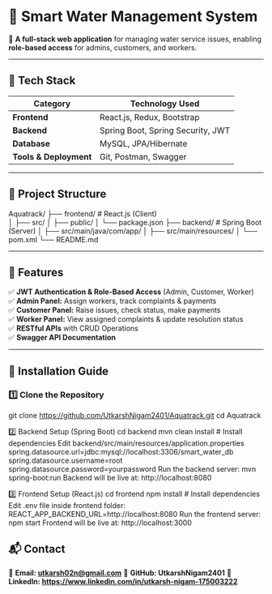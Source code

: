 # 🌊 Smart Water Management System

🚀 **A full-stack web application** for managing water service issues, enabling **role-based access** for admins, customers, and workers.

---

## 📌 Tech Stack  
| **Category**  | **Technology Used**  |
|--------------|----------------------|
| **Frontend**  | React.js, Redux, Bootstrap  |
| **Backend**   | Spring Boot, Spring Security, JWT  |
| **Database**  | MySQL, JPA/Hibernate  |
| **Tools & Deployment** | Git, Postman, Swagger  |

---

## 📂 Project Structure  
Aquatrack/ 
├── frontend/ # React.js (Client)  
│ ├── src/ 
│ ├── public/ 
│ └── package.json 
├── backend/ # Spring Boot (Server) 
│ ├── src/main/java/com/app/ 
│ ├── src/main/resources/ 
│ └── pom.xml 
└── README.md

---

## 🌟 Features  
✅ **JWT Authentication & Role-Based Access** (Admin, Customer, Worker)  
✅ **Admin Panel:** Assign workers, track complaints & payments  
✅ **Customer Panel:** Raise issues, check status, make payments  
✅ **Worker Panel:** View assigned complaints & update resolution status  
✅ **RESTful APIs** with CRUD Operations  
✅ **Swagger API Documentation**

---

## 🚀 Installation Guide

### **1️⃣ Clone the Repository**
git clone https://github.com/UtkarshNigam2401/Aquatrack.git
cd Aquatrack

2️⃣ Backend Setup (Spring Boot)
cd backend
mvn clean install  # Install dependencies
Edit backend/src/main/resources/application.properties
spring.datasource.url=jdbc:mysql://localhost:3306/smart_water_db
spring.datasource.username=root
spring.datasource.password=yourpassword
Run the backend server:
mvn spring-boot:run
Backend will be live at: http://localhost:8080

3️⃣ Frontend Setup (React.js)
cd frontend
npm install  # Install dependencies
Edit .env file inside frontend folder:
REACT_APP_BACKEND_URL=http://localhost:8080
Run the frontend server:
npm start
Frontend will be live at: http://localhost:3000

## 📬 Contact
📧 **Email: utkarsh02n@gmail.com**
🐙 **GitHub: UtkarshNigam2401**
🔗 **LinkedIn: https://www.linkedin.com/in/utkarsh-nigam-175003222**




